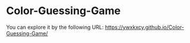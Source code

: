 # Color-Guessing-Game

You can explore it by the following URL: https://ywxkxcy.github.io/Color-Guessing-Game/